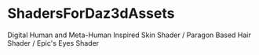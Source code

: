 # ShadersForDaz3dAssets
Digital Human and Meta-Human Inspired Skin Shader / Paragon Based Hair Shader / Epic's Eyes Shader
